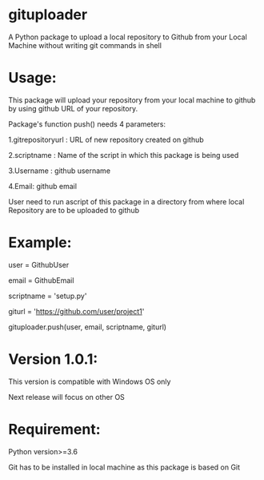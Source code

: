 # gituploader

A Python package to upload a local repository to Github from your Local Machine without 
writing  git commands in shell


# Usage:

This package will upload your repository from your local machine to github 
by  using github URL of your repository.

Package's function push() needs 4 parameters:

1.gitrepositoryurl :  URL of new repository created on github
  
2.scriptname :  Name of the script in which this package is being used

3.Username : github username

4.Email:  github email 

User need to run ascript of this package in a directory from where local Repository are to be uploaded to github  

# Example:

user = GithubUser

email = GithubEmail

scriptname = 'setup.py'

giturl = 'https://github.com/user/project1'

gituploader.push(user, email, scriptname, giturl)


# Version 1.0.1:
 
This version is compatible with Windows OS only 

Next release will focus on other OS

# Requirement:

Python version>=3.6

Git has to be installed in local machine as this package is based on Git



